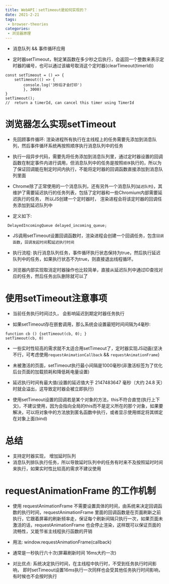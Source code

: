```yaml
---
title: WebAPI：setTimeout是如何实现的？
date: 2021-2-21
tags:
 - browser-theories
categories: 
 - 浏览器原理
---
```


- 消息队列 && 事件循环应用

- 定时器setTimeout，制定某函数在多少秒之后执行，会返回一个整数来表示定时器的编号，也可以通过该编号取消这个定时器(clearTimeout(timerId))

```
const setTimeout = () => {
	setTimeout(() => {
		console.log('3秒后才会打印')
		}, 3000)
}
setTimeout();
//  return a timerId, can cancel this timer using TimerId
```

# 浏览器怎么实现setTimeout

- 先回顾事件循环: 渲染进程所有执行在主线程上的任务需要先添加到消息队列，然后事件循环系统再按照顺序执行消息队列中的任务

- 执行一段异步代码，需要先将任务添加到消息队列里，通过定时器设置的回调函数在制定事件内进行调用，但消息队列中的任务是按照`顺序`执行的，所以为了保证回调能在制定时间内执行，不能将定时器的回调函数直接添加到消息队列里面

- Chrome除了正常使用的一个消息队列，还有另外一个消息队列(`延迟队列`)，其维护了需要延迟执行的任务列表，包括了定时器和一些Chromium内部需要延迟执行的任务， 所以JS创建一个定时器时， 渲染进程会将该定时器的回调任务添加到延迟队列中

- 定义如下: 

```
 DelayedIncomingQueue delayed_incoming_queue;
```

- JS调用setTimeout设置回调函数时，渲染进程会创建一个回调任务，包含`回调函数`，`回调发起时间`和`延迟执行时间`

- 执行流程:  执行消息队列任务，事件循环执行状态保持为true，然后执行延迟队列中的任务，如果执行状态不为true，则直接退出线程循环。

- 浏览器内部实现取消定时器操作也比较简单，直接从延迟队列中通过ID查找对应的任务，然后任务出队删除就可以了

# 使用setTimeout注意事项

- 当前任务执行时间过久， 会影响延迟到期定时器任务执行

- 如果setTimeout存在嵌套调用，那么系统会设置最短时间间隔为4毫秒:
```
function cb () {setTimeout(cb, 0); }
setTimeout(cb, 0)
```

- 一些实时性较高的需求就不太适合用setTimeout了，定时器实现JS动画(坚决不行，可考虑使用`requestAnimationCallback` && `requestAnimationFrame`)

- 未被激活的页面，setTimeout执行最小间隔是1000毫秒(非激活标签为了优化后台页面的加载损耗和降低耗电量设置)

- 延迟执行时间有最大值(设置的延迟值大于 2147483647 毫秒（大约 24.8 天）时就会溢出，这导致定时器会被立即执行)

- 使用setTimeout设置的回调若是某个对象的方法，this不符合直觉(执行上下文)，不建议使用，因为会指向全局的this而不是定义所在的那个对象，如果要解决，可以将对象中的方法放到匿名函数中执行，或者显示使用绑定将其绑定在对象上面(bind)

# 总结

- 支持定时器实现， 增加延时队列
- 消息队列排队执行任务，所以导致延时队列中的任务有时来不及按照延时时间来执行，如果实时性比较高的需求不建议使用


# requestAnimationFrame 的工作机制

- 使用 requestAnimationFrame 不需要设置具体的时间，由系统来决定回调函数的执行时间，requestAnimationFrame 里面的回调函数是在页面刷新之前执行，它跟着屏幕的刷新频率走，保证每个刷新间隔只执行一次，如果页面未激活的话，requestAnimationFrame 也会停止渲染，这样既可以保证页面的流畅性，又能节省主线程执行函数的开销

- 用法: window.requestAnimationFrame(callback)

- 通常是一秒执行六十次(屏幕刷新时间 16ms大约一次)

- 对比优点: 系统决定执行时间，在主线程中执行时，不受到任务执行时间影响， 即时setTimeout设置16ms执行一次同样也会受其他任务执行时间影响，有时候也不会按时执行